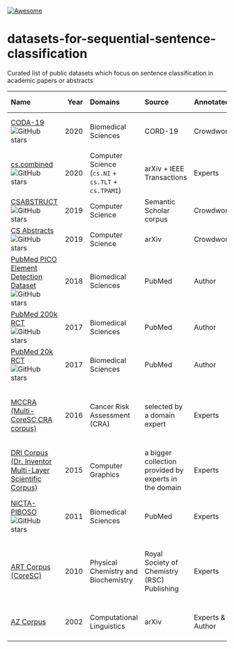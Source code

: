 [![Awesome](https://awesome.re/badge.svg)](https://awesome.re)

# datasets-for-sequential-sentence-classification

Curated list of public datasets which focus on sentence classification in academic papers or abstracts

| Name | Year | Domains  | Source| Annotated by |   #Papers  |  Text Type  |  Classes  |
|:---|---:|:---|:---|:---|---:|:---|:---|
| [CODA-19](https://github.com/windx0303/CODA-19) ![GitHub stars](https://img.shields.io/github/stars/windx0303/CODA-19?style=social) | 2020 | Biomedical Sciences | CORD-19 | Crowdworkers | 10,966 | abstracts | (4+1) BACKGROUND, PURPOSE, METHOD, FINDING/CONTRIBUTION, *OTHER* |
| [cs.combined](https://github.com/soumyaxyz/abstractAnalysis) ![GitHub stars](https://img.shields.io/github/stars/soumyaxyz/abstractAnalysis?style=social) | 2020 | Computer Science (`cs.NI` + `cs.TLT` + `cs.TPAMI`) | arXiv + IEEE Transactions | Experts | 450 | abstracts | (3) BACKGROUND, TECHNIQUE, OBSERVATION
|  [CSABSTRUCT](https://github.com/allenai/sequential_sentence_classification) ![GitHub stars](https://img.shields.io/github/stars/allenai/sequential_sentence_classification?style=social)  | 2019 | Computer Science | Semantic Scholar corpus   |  Crowdworkers  |  2,189  | abstracts | (4+1) BACKGROUND, OBJECTIVE, METHOD, RESULT, *OTHER* |
| [CS Abstracts](https://github.com/sergiog95/csabstracts) ![GitHub stars](https://img.shields.io/github/stars/sergiog95/csabstracts?style=social) | 2019 | Computer Science | arXiv | Crowdworkers | 654 | abstracts | (5) BACKGROUND, OBJECTIVE, METHODS, RESULTS, CONCLUSIONS |
| [PubMed PICO Element Detection Dataset](https://github.com/jind11/PubMed-PICO-Detection) ![GitHub stars](https://img.shields.io/github/stars/jind11/PubMed-PICO-Detection?style=social) | 2018 | Biomedical Sciences | PubMed | Author | 24,668 | abstracts | (7) AIM, PARTICIPANTS, INTERVENTION, OUTCOME, METHOD, RESULTS, CONCLUSION |
|  [PubMed 200k RCT](https://github.com/Franck-Dernoncourt/pubmed-rct) ![GitHub stars](https://img.shields.io/github/stars/Franck-Dernoncourt/pubmed-rct?style=social)  | 2017 | Biomedical Sciences |  PubMed  |  Author  | 200,000   | abstracts | (5) BACKGROUND, OBJECTIVE, METHOD, RESULT, CONCLUSION |
|  [PubMed 20k RCT](https://github.com/Franck-Dernoncourt/pubmed-rct) ![GitHub stars](https://img.shields.io/github/stars/Franck-Dernoncourt/pubmed-rct?style=social)  | 2017 | Biomedical Sciences |  PubMed  |  Author  |    20,000   | abstracts | (5) BACKGROUND, OBJECTIVE, METHOD, RESULT, CONCLUSION |
| [MCCRA (Multi-CoreSC CRA corpus)](http://www.sapientaproject.com/) | 2016 | Cancer Risk Assessment (CRA) | selected by a domain expert | Experts | 50| full paper | (11) HYPOTHESIS, MOTIVATION, BACKGROUND, GOAL, OBJECT, METHOD, EXPERIMENT, MODEL, OBSERVATION, RESULT, CONCLUSION |
| [DRI Corpus (Dr. Inventor Multi-Layer Scientific Corpus)](http://sempub.taln.upf.edu/dricorpus) | 2015 | Computer Graphics | a bigger collection provided by experts in the domain | Experts | 40 | full paper | (5) BACKGROUND, CHALLENGE, APPROACH, OUTCOME, FUTURE WORK |
| [NICTA-PIBOSO](https://github.com/jind11/NICTA-PIBOSO-Dataset) ![GitHub stars](https://img.shields.io/github/stars/jind11/NICTA-PIBOSO-Dataset?style=social) | 2011 | Biomedical Sciences | PubMed | Experts | 1,000 | abstracts | (5+1) BACKGROUND, POPULATION, INTERVENTION, OUTCOME, STUDY DESIGN, *OTHER* |
| [ART Corpus (CoreSC)](https://www.aber.ac.uk/en/cs/research/cb/projects/art/art-corpus/) | 2010 | Physical Chemistry and Biochemistry | Royal Society of Chemistry (RSC) Publishing | Experts |  225 | full paper | (11) HYPOTHESIS, MOTIVATION, BACKGROUND, GOAL, OBJECT, METHOD, EXPERIMENT, MODEL, OBSERVATION, RESULT, CONCLUSION |
| [AZ Corpus](https://www.cl.cam.ac.uk/~sht25/AZ_corpus.html) | 2002 | Computational Linguistics | arXiv | Experts & Author | 80 | full paper | (6+1) AIM, TEXTUAL, OWN, BACKGROUND, CONTRAST, BASIS, *OTHER*